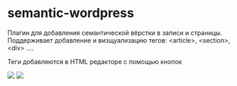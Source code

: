 # semantic-wordpress

Плагин для добавления семантической вёрстки в записи и страницы. Поддерживает добавление и визщуализацию тегов: &lt;article&gt;, &lt;section&gt;, &lt;div&gt; ....

Теги добавляются в HTML редакторе с помощью кнопок

<img src="https://i.imgur.com/tzXfnjN.jpg">

<img src="https://i.imgur.com/RFp8tic.jpg">
